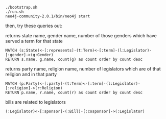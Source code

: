 ```
./bootstrap.sh
./run.sh
neo4j-community-2.0.1/bin/neo4j start
```

then, try these queries out:

returns state name, gender name, number of those genders which have served a term for that state
```
MATCH (s:State)<-[:represents]-(t:Term)<-[:term]-(l:Legislator)-[:gender]->(g:Gender)
RETURN s.name, g.name, count(g) as count order by count desc
```

returns party name, religion name, number of legislators which are of that religion and in that party
```
MATCH (p:Party)<-[:party]-(t:Term)<-[:term]-(l:Legislator)-[:religion]->(r:Religion)
RETURN p.name, r.name, count(r) as count order by count desc
```

bills are related to legislators
```
(:Legislator)<-[:sponsor]-(:Bill)-[:cosponsor]->(:Legislator)
```
